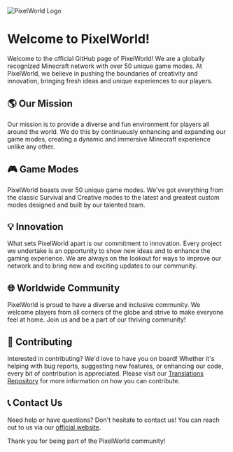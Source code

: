 ![PixelWorld Logo](https://cdn.discordapp.com/attachments/1130166478692425901/1130331540589662228/pixel_world-011.png)

# Welcome to PixelWorld!

Welcome to the official GitHub page of PixelWorld! We are a globally recognized Minecraft network with over 50 unique game modes. At PixelWorld, we believe in pushing the boundaries of creativity and innovation, bringing fresh ideas and unique experiences to our players.

## 🌎 Our Mission

Our mission is to provide a diverse and fun environment for players all around the world. We do this by continuously enhancing and expanding our game modes, creating a dynamic and immersive Minecraft experience unlike any other.

## 🎮 Game Modes

PixelWorld boasts over 50 unique game modes. We've got everything from the classic Survival and Creative modes to the latest and greatest custom modes designed and built by our talented team.

## 💡 Innovation

What sets PixelWorld apart is our commitment to innovation. Every project we undertake is an opportunity to show new ideas and to enhance the gaming experience. We are always on the lookout for ways to improve our network and to bring new and exciting updates to our community.

## 🌐 Worldwide Community

PixelWorld is proud to have a diverse and inclusive community. We welcome players from all corners of the globe and strive to make everyone feel at home. Join us and be a part of our thriving community!

## 🤝 Contributing

Interested in contributing? We'd love to have you on board! Whether it's helping with bug reports, suggesting new features, or enhancing our code, every bit of contribution is appreciated. Please visit our [Translations Repository](https://github.com/pixelworldmc/Translations) for more information on how you can contribute.

## 📞 Contact Us

Need help or have questions? Don't hesitate to contact us! You can reach out to us via our [official website](http://pixelworld.com/contact-us).

Thank you for being part of the PixelWorld community!
